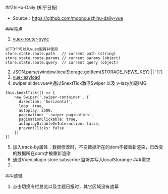 ##ZhiHu-Daily (知乎日报)
- Source：https://github.com/moonou/zhihu-daily-vue

###亮点
1. [vuex-router-sync](https://segmentfault.com/q/1010000006063302)
```
以下3个可以从vuex取得并使用
store.state.route.path   // current path (string)
store.state.route.params // current params (object)
store.state.route.query  // current query (object)
```
2. JSON.parse(window.localStorage.getItem(STORAGE_NEWS_KEY) || '[]')
3. [vue-lazyload](https://www.npmjs.com/package/vue-lazyload#installation)
4. swiper slider.vue中通过$nextTick激活Swiper 以及 v-lazy加载IMG
```
this.$nextTick(() => {
    new Swiper('.swiper-container', {
      direction: 'horizontal',
      loop: true,
      autoplay: 2500,
      pagination: '.swiper-pagination',
      paginationClickable: true,
      autoplayDisableOnInteraction: false,
      preventClicks: false
    })
})
```
5. 加入track-by属性：数据修改时，不变数据所在的dom不被重新渲染，已改变的数据所在dom才被重新渲染
6. 通过Vuex.plugin store.subscribe 监听并写入localStorange
###需求
1.


###遗憾
1. 点击切换专栏总览以及主题日报时，其它区域没有遮幕
